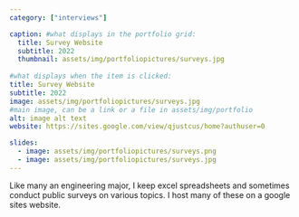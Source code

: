 ```yaml
---
category: ["interviews"]

caption: #what displays in the portfolio grid:
  title: Survey Website
  subtitle: 2022
  thumbnail: assets/img/portfoliopictures/surveys.jpg
  
#what displays when the item is clicked:
title: Survey Website
subtitle: 2022
image: assets/img/portfoliopictures/surveys.jpg
#main image, can be a link or a file in assets/img/portfolio
alt: image alt text
website: https://sites.google.com/view/qjustcus/home?authuser=0

slides:
  - image: assets/img/portfoliopictures/surveys.png
  - image: assets/img/portfoliopictures/surveys.jpg
---
```


Like many an engineering major, I keep excel spreadsheets and sometimes conduct public surveys on various topics. I host many of these on a google sites website.
